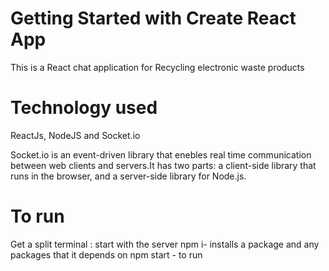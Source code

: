 # Getting Started with Create React App

This is a React chat application for Recycling electronic  waste products

# Technology used
ReactJs, NodeJS and Socket.io

Socket.io is an event-driven library that enebles real time communication between web clients and servers.It has two parts: a client-side library that runs in the browser, and a server-side library for Node.js.

# To run
Get a split terminal :
start with the server
npm i- installs a package and any packages that it depends on
npm start - to run


